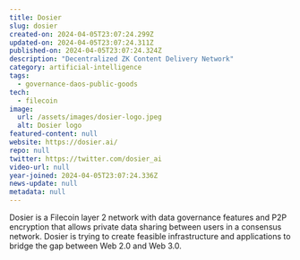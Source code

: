 ```yaml
---
title: Dosier
slug: dosier
created-on: 2024-04-05T23:07:24.299Z
updated-on: 2024-04-05T23:07:24.311Z
published-on: 2024-04-05T23:07:24.324Z
description: "Decentralized ZK Content Delivery Network"
category: artificial-intelligence
tags:
  - governance-daos-public-goods
tech:
  - filecoin
image:
  url: /assets/images/dosier-logo.jpeg
  alt: Dosier logo
featured-content: null
website: https://dosier.ai/
repo: null
twitter: https://twitter.com/dosier_ai
video-url: null
year-joined: 2024-04-05T23:07:24.336Z
news-update: null
metadata: null
---
```


Dosier is a Filecoin layer 2 network with data governance features and P2P encryption that allows private data sharing between users in a consensus network. Dosier is trying to create feasible infrastructure and applications to bridge the gap between Web 2.0 and Web 3.0.
